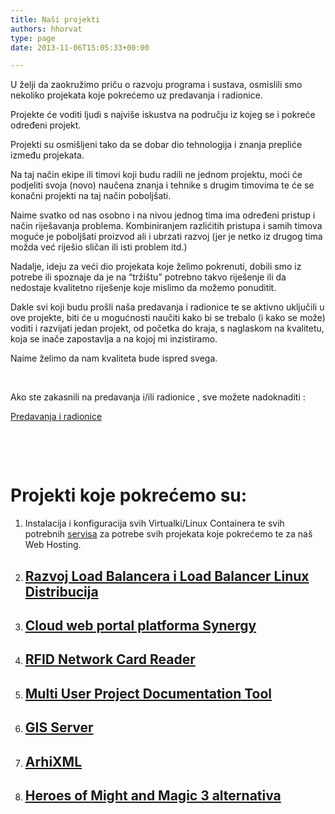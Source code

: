 ```yaml
---
title: Naši projekti
authors: hhorvat
type: page
date: 2013-11-06T15:05:33+00:00

---
```

U želji da zaokružimo priču o razvoju programa i sustava, osmislili smo nekoliko projekata koje pokrećemo uz predavanja i radionice.

Projekte će voditi ljudi s najviše iskustva na području iz kojeg se i pokreće određeni projekt.

Projekti su osmišljeni tako da se dobar dio tehnologija i znanja prepliće između projekata.

Na taj način ekipe ili timovi koji budu radili ne jednom projektu, moći će podjeliti svoja (novo) naučena znanja i tehnike s drugim timovima te će se konačni projekti na taj način poboljšati.

Naime svatko od nas osobno i na nivou jednog tima ima određeni pristup i način riješavanja problema. Kombiniranjem razlićitih pristupa i samih timova moguće je poboljšati proizvod ali i ubrzati razvoj (jer je netko iz drugog tima možda već riješio sličan ili isti problem itd.)

Nadalje, ideju za veći dio projekata koje želimo pokrenuti, dobili smo iz potrebe ili spoznaje da je na &#8220;tržištu&#8221; potrebno takvo riješenje ili da nedostaje kvalitetno riješenje koje mislimo da možemo ponuditit.

Dakle svi koji budu prošli naša predavanja i radionice te se aktivno uključili u ove projekte, biti će u mogućnosti naučiti kako bi se trebalo (i kako se može) voditi i razvijati jedan projekt, od početka do kraja, s naglaskom na kvalitetu, koja se inače zapostavlja a na kojoj mi inzistiramo.

Naime želimo da nam kvaliteta bude ispred svega.

&nbsp;

Ako ste zakasnili na predavanja i/ili radionice , sve možete nadoknaditi :

[Predavanja i radionice][1]

&nbsp;

&nbsp;

# Projekti koje pokrećemo su:

  1. Instalacija i konfiguracija svih Virtualki/Linux Containera te svih potrebnih [servisa][2] za potrebe svih projekata koje pokrećemo te za naš Web Hosting.
  2. ## [Razvoj Load Balancera i Load Balancer Linux Distribucija][3]

  3. ## [Cloud web portal platforma Synergy][4]

  4. ## [RFID Network Card Reader][5]

  5. ## [Multi User Project Documentation Tool][6]

  6. ## [GIS Server][7]

  7. ## [ArhiXML][8]

  8. ## [Heroes of Might and Magic 3 alternativa][9]

 [1]: https://www.opensource-osijek.org/wordpress/predavanja/ "Predavanja i radionice"
 [2]: https://www.opensource-osijek.org/wordpress/koristeni-alati/ "Korišteni alati"
 [3]: https://www.opensource-osijek.org/wordpress/razvoj-load-balancera/ "Razvoj Load Balancera"
 [4]: https://www.opensource-osijek.org/wordpress/razvoj-cloud-web-portal-platforme-synergy/ "Razvoj cloud web portal platforme Synergy"
 [5]: https://www.opensource-osijek.org/wordpress/rfid-network-card-reader/ "RFID Network Card Reader"
 [6]: https://www.opensource-osijek.org/wordpress/multi-user-documentation-tool/ "Multi User Documentation Tool"
 [7]: https://www.opensource-osijek.org/wordpress/gis-server/ "GIS Server"
 [8]: https://www.opensource-osijek.org/wordpress/arhixml/ "ArhiXML"
 [9]: https://www.opensource-osijek.org/wordpress/heroes-of-might-and-magic-3-alternative/ "Heroes of Might and Magic 3 alternative"